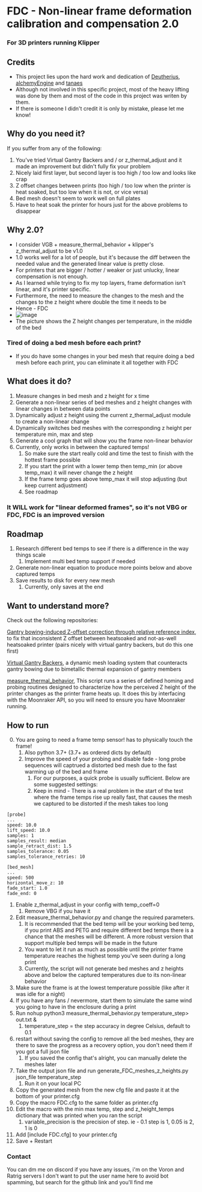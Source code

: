# FDC - Non-linear frame deformation calibration and compensation 2.0
### For 3D printers running Klipper

## Credits
* This project lies upon the hard work and dedication of [Deutherius](https://github.com/Deutherius), [alchemyEngine](https://github.com/alchemyEngine) and [tanaes]( https://github.com/tanaes)
* Although not involved in this specific project, most of the heavy lifting was done by them and most of the code in this project was writen by them.
* If there is someone I didn't credit it is only by mistake, please let me know!

## Why do you need it?
If you suffer from any of the following:
1) You've tried Virtual Gantry Backers and / or z_thermal_adjust and it made an improvement but didn't fully fix your problem
2) Nicely laid first layer, but second layer is too high / too low and looks like crap
3) Z offset changes between prints (too high / too low when the printer is heat soaked, but too low when it is not, or vice versa)
4) Bed mesh doesn't seem to work well on full plates
5) Have to heat soak the printer for hours just for the above problems to disappear

## Why 2.0?
* I consider VGB + measure_thermal_behavior + klipper's z_thermal_adjust to be v1.0
* 1.0 works well for a lot of people, but it's because the diff between the needed value and the generated linear value is pretty close.
* For printers that are bigger / hotter / weaker or just unlucky, linear compensation is not enough.
* As I learned while trying to fix my top layers, frame deformation isn't linear, and it's printer specific. 
* Furthermore, the need to measure the changes to the mesh and the changes to the z height where double the time it needs to be
* Hence - FDC
* ![image](https://user-images.githubusercontent.com/6442378/206245509-7aa45f54-f028-4fa7-9ada-b1f44663651c.png)
* The picture shows the Z height changes per temperature, in the middle of the bed

### Tired of doing a bed mesh before each print?
* If you do have some changes in your bed mesh that require doing a bed mesh before each print, you can eliminate it all together with FDC

## What does it do?
1. Measure changes in bed mesh and z height for x time
2. Generate a non-linear series of bed meshes and z height changes with linear changes in between data points
3. Dynamically adjust z height using the current z_thermal_adjust module to create a non-linear change
4. Dynamically switches bed meshes with the corresponding z height per temperature min, max and step
5. Generate a cool graph that will show you the frame non-linear behavior
6. Currently, only works in between the captured temps!
   1. So make sure the start really cold and time the test to finish with the hottest frame possible
   2. If you start the print with a lower temp then temp_min (or above temp_max) it will never change the z height
   3. If the frame temp goes above temp_max it will stop adjusting (but keep current adjustment)
   4. See roadmap

### It WILL work for "linear deformed frames", so it's not VBG or FDC, FDC is an improved version

## Roadmap 
1. Research different bed temps to see if there is a difference in the way things scale
   1. Implement multi bed temp support if needed
2. Generate non-linear equation to produce more points below and above captured temps
3. Save results to disk for every new mesh
   1. Currently, only saves at the end

## Want to understand more?
Check out the following repositories:

[Gantry bowing-induced Z-offset correction through relative reference index](https://github.com/Deutherius/Gantry-bowing-induced-Z-offset-correction-through-relative-reference-index), to fix that inconsistent Z offset between heatsoaked and not-as-well heatsoaked printer (pairs nicely with virtual gantry backers, but do this one first)

[Virtual Gantry Backers](https://github.com/Deutherius/VGB), a dynamic mesh loading system that counteracts gantry bowing due to bimetallic thermal expansion of gantry members

[measure_thermal_behavior](https://github.com/alchemyEngine/measure_thermal_behavior), This script runs a series of defined homing and probing routines designed to characterize how the perceived Z height of the printer changes as the printer frame heats up. It does this by interfacing with the Moonraker API, so you will need to ensure you have Moonraker running.

## How to run 
0. You are going to need a frame temp sensor! has to physically touch the frame!
   1. Also python 3.7+ (3.7+ as ordered dicts by default)
   2. Improve the speed of your probing and disable fade -  long probe sequences will captrued a distorted bed mesh due to the fast warming up of the bed and frame
      1. For our purposes, a quick probe is usually sufficient. Below are some suggested settings:
      2. Keep in mind - There is a real problem in the start of the test where the frame temps rise up really fast, that causes the mesh we captured to be distorted if the mesh takes too long

```
[probe]
...
speed: 10.0
lift_speed: 10.0
samples: 1
samples_result: median
sample_retract_dist: 1.5
samples_tolerance: 0.05
samples_tolerance_retries: 10

[bed_mesh]
...
speed: 500
horizontal_move_z: 10
fade_start: 1.0 
fade_end: 0
```
1. Enable z_thermal_adjust in your config with temp_coeff=0
   1. Remove VBG if you have it
2. Edit measure_thermal_behavior.py and change the required parameters.
   1. It is recommended that the bed temp will be your working bed temp, if you print ABS and PETG and require different bed temps there is a chance that the meshes will be different. A more robust version that support multiple bed temps will be made in the future
   2. You want to let it run as much as possible until the printer frame temperature reaches the highest temp you've seen during a long print
   3. Currently, the script will not generate bed meshes and z heights above and below the captured temperatures due to its non-linear behavior 
3. Make sure the frame is at the lowest temperature possible (like after it was idle for a night)
4. If you have any fans / nevermore, start them to simulate the same wind you going to have in the enclosure during a print
5. Run nohup python3 measure_thermal_behavior.py temperature_step> out.txt &
   1. temperature_step = the step accuracy in degree Celsius, default to 0.1
6. restart without saving the config to remove all the bed meshes, they are there to save the progress as a recovery option, you don't need them if you got a full json file
   1. If you saved the config that's alright, you can manually delete the meshes later
7. Take the output json file and run generate_FDC_meshes_z_heights.py json_file temperature_step
   1. Run it on your local PC
8. Copy the generated mesh from the new cfg file and paste it at the bottom of your printer.cfg
9. Copy the macro FDC.cfg to the same folder as printer.cfg
10. Edit the macro with the min max temp, step and z_height_temps dictionary that was printed when you ran the script
    1. variable_precision is the precision of step. ie - 0.1 step is 1, 0.05 is 2, 1 is 0
11. Add [include FDC.cfg] to your printer.cfg
12. Save + Restart

### Contact
You can dm me on discord if you have any issues, i'm on the Voron and Ratrig servers
I don't want to put the user name here to avoid bot spamming, but search for the github link and you'll find me